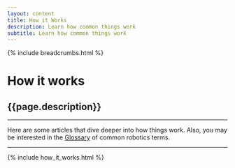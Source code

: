 ```yaml
---
layout: content
title: How it Works
description: Learn how common things work
subtitle: Learn how common things work
---
```


{% include breadcrumbs.html %}

# How it works

## {{page.description}}

---

Here are some articles that dive deeper into how things work. Also, you may be interested in the  [Glossary](/resources/glossary) of common robotics terms.

---

{% include how_it_works.html %}
